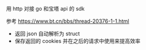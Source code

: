 用 http 对接 go 和宝塔 api 的 sdk

参考 https://www.bt.cn/bbs/thread-20376-1-1.html

* 返回 json 自动解析为 struct
* 保存返回的 cookies 并在之后的请求中使用来提高效率